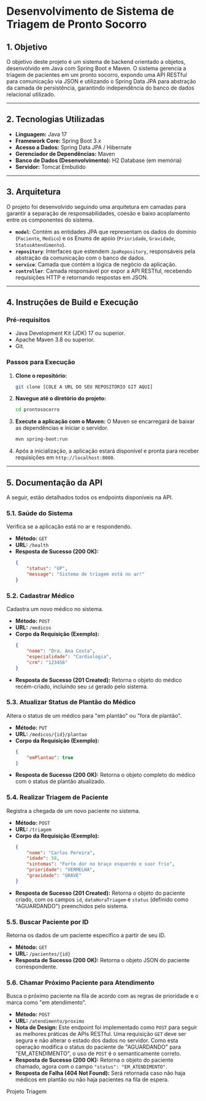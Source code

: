# Desenvolvimento de Sistema de Triagem de Pronto Socorro

## 1. Objetivo

O objetivo deste projeto é um sistema de backend orientado a objetos, desenvolvido em Java com Spring Boot e Maven. O sistema gerencia a triagem de pacientes em um pronto socorro, expondo uma API RESTful para comunicação via JSON e utilizando o Spring Data JPA para abstração da camada de persistência, garantindo independência do banco de dados relacional utilizado.

---

## 2. Tecnologias Utilizadas

* **Linguagem:** Java 17
* **Framework Core:** Spring Boot 3.x
* **Acesso a Dados:** Spring Data JPA / Hibernate
* **Gerenciador de Dependências:** Maven
* **Banco de Dados (Desenvolvimento):** H2 Database (em memória)
* **Servidor:** Tomcat Embutido

---

## 3. Arquitetura

O projeto foi desenvolvido seguindo uma arquitetura em camadas para garantir a separação de responsabilidades, coesão e baixo acoplamento entre os componentes do sistema.

* **`model`**: Contém as entidades JPA que representam os dados do domínio (`Paciente`, `Medico`) e os Enums de apoio (`Prioridade`, `Gravidade`, `StatusAtendimento`).
* **`repository`**: Interfaces que estendem `JpaRepository`, responsáveis pela abstração da comunicação com o banco de dados.
* **`service`**: Camada que contém a lógica de negócio da aplicação.
* **`controller`**: Camada responsável por expor a API RESTful, recebendo requisições HTTP e retornando respostas em JSON.

---

## 4. Instruções de Build e Execução

### Pré-requisitos
* Java Development Kit (JDK) 17 ou superior.
* Apache Maven 3.8 ou superior.
* Git.

### Passos para Execução
1.  **Clone o repositório:**
    ```bash
    git clone [COLE A URL DO SEU REPOSITÓRIO GIT AQUI]
    ```

2.  **Navegue até o diretório do projeto:**
    ```bash
    cd prontosocorro
    ```

3.  **Execute a aplicação com o Maven:**
    O Maven se encarregará de baixar as dependências e iniciar o servidor.
    ```bash
    mvn spring-boot:run
    ```

4.  Após a inicialização, a aplicação estará disponível e pronta para receber requisições em `http://localhost:8080`.

---

## 5. Documentação da API

A seguir, estão detalhados todos os endpoints disponíveis na API.

### 5.1. Saúde do Sistema

Verifica se a aplicação está no ar e respondendo.

* **Método:** `GET`
* **URL:** `/health`
* **Resposta de Sucesso (200 OK):**
    ```json
    {
        "status": "UP",
        "message": "Sistema de triagem está no ar!"
    }
    ```

### 5.2. Cadastrar Médico

Cadastra um novo médico no sistema.

* **Método:** `POST`
* **URL:** `/medicos`
* **Corpo da Requisição (Exemplo):**
    ```json
    {
        "nome": "Dra. Ana Costa",
        "especialidade": "Cardiologia",
        "crm": "123456"
    }
    ```
* **Resposta de Sucesso (201 Created):** Retorna o objeto do médico recém-criado, incluindo seu `id` gerado pelo sistema.

### 5.3. Atualizar Status de Plantão do Médico

Altera o status de um médico para "em plantão" ou "fora de plantão".

* **Método:** `PUT`
* **URL:** `/medicos/{id}/plantao`
* **Corpo da Requisição (Exemplo):**
    ```json
    {
        "emPlantao": true
    }
    ```
* **Resposta de Sucesso (200 OK):** Retorna o objeto completo do médico com o status de plantão atualizado.

### 5.4. Realizar Triagem de Paciente

Registra a chegada de um novo paciente no sistema.

* **Método:** `POST`
* **URL:** `/triagem`
* **Corpo da Requisição (Exemplo):**
    ```json
    {
        "nome": "Carlos Pereira",
        "idade": 58,
        "sintomas": "Forte dor no braço esquerdo e suor frio",
        "prioridade": "VERMELHA",
        "gravidade": "GRAVE"
    }
    ```
* **Resposta de Sucesso (201 Created):** Retorna o objeto do paciente criado, com os campos `id`, `dataHoraTriagem` e `status` (definido como "AGUARDANDO") preenchidos pelo sistema.

### 5.5. Buscar Paciente por ID

Retorna os dados de um paciente específico a partir de seu ID.

* **Método:** `GET`
* **URL:** `/pacientes/{id}`
* **Resposta de Sucesso (200 OK):** Retorna o objeto JSON do paciente correspondente.

### 5.6. Chamar Próximo Paciente para Atendimento

Busca o próximo paciente na fila de acordo com as regras de prioridade e o marca como "em atendimento".

* **Método:** `POST`
* **URL:** `/atendimento/proximo`
* **Nota de Design:** Este endpoint foi implementado como `POST` para seguir as melhores práticas de APIs RESTful. Uma requisição `GET` deve ser segura e não alterar o estado dos dados no servidor. Como esta operação modifica o status do paciente de "AGUARDANDO" para "EM_ATENDIMENTO", o uso de `POST` é o semanticamente correto.
* **Resposta de Sucesso (200 OK):** Retorna o objeto do paciente chamado, agora com o campo `"status": "EM_ATENDIMENTO"`.
* **Resposta de Falha (404 Not Found):** Será retornada caso não haja médicos em plantão ou não haja pacientes na fila de espera.

Projeto Triagem